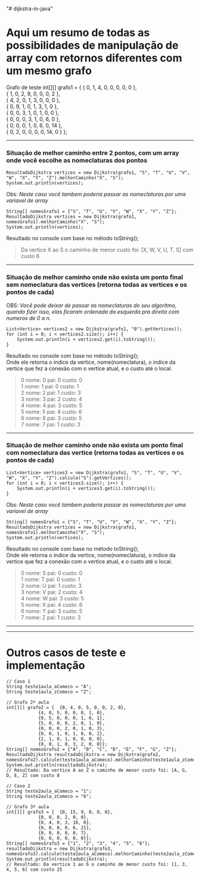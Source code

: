 "# dijkstra-in-java" 

# Aqui um resumo de todas as possibilidades de manipulação de array com retornos diferentes com um mesmo grafo

Grafo de teste
int[][] grafo1 = { { 0, 1, 4, 0, 0, 0, 0, 0 },   
                   { 1, 0, 2, 9, 0, 0, 0, 2 },  
                   { 4, 2, 0, 1, 3, 0, 0, 0 },  
                   { 0, 9, 1, 0, 1, 3, 1, 0 },  
                   { 0, 0, 3, 1, 0, 1, 0, 0 },  
                   { 0, 0, 0, 3, 1, 0, 6, 0 },  
                   { 0, 0, 0, 1, 0, 6, 0, 14 },  
                   { 0, 2, 0, 0, 0, 0, 14, 0 } };
		 
---
    
### Situação de melhor caminho entre 2 pontos, com um array onde você escolhe as nomeclaturas dos pontos

```
ResultadoDijkstra vertices = new Dijkstra(grafo1, "S", "T", "U", "V", "W", "X", "Y", "Z").melhorCaminho("X", "S");
System.out.println(vertices);
```

Obs: *Neste caso você tambem poderia passar as nomeclaturas por uma variavel de array*
```
String[] nomesGrafo1 = {"S", "T", "U", "V", "W", "X", "Y", "Z"};
ResultadoDijkstra vertices = new Dijkstra(grafo1, nomesGrafo1).melhorCaminho("X", "S");
System.out.println(vertices);
```

Resultado no console com base no método toString();

> Da vertice X ao S o caminho de menor custo foi: [X, W, V, U, T, S] com custo 6

---

### Situação de melhor caminho onde não exista um ponto final **sem nomeclatura** das vertices (retorna todas as vertices e os pontos de cada)

OBS: *Você pode deixar de passar as nomeclaturas do seu algoritmo, quando fizer isso, elas ficaram ordenada da esquerda pra direita com numeros de 0 a n*.

```
List<Vertice> vertices2 = new Dijkstra(grafo1, "0").getVertices();
for (int i = 0; i < vertices2.size(); i++) {
    System.out.println(i + vertices2.get(i).toString());
}
```

Resultado no console com base no método toString();  
Onde ele retorna o indice da vertice, nome(nomeclatura), o indice da vertice que fez a conexão com o vertice atual, e o custo até o local.

> 0		 nome: 0 		 pai: 0		 custo: 0  
> 1		 nome: 1 		 pai: 0		 custo: 1  
> 2		 nome: 2 		 pai: 1		 custo: 3  
> 3		 nome: 3 		 pai: 2		 custo: 4  
> 4		 nome: 4 		 pai: 3		 custo: 5  
> 5		 nome: 5 		 pai: 4		 custo: 6  
> 6		 nome: 6 		 pai: 3		 custo: 5  
> 7		 nome: 7 		 pai: 1		 custo: 3

---

### Situação de melhor caminho onde não exista um ponto final **com nomeclatura** das vertice (retorna todas as vertices e os pontos de cada)

```
List<Vertice> vertices3 = new Dijkstra(grafo1, "S", "T", "U", "V", "W", "X", "Y", "Z").calcule("S").getVertices();
for (int i = 0; i < vertices3.size(); i++) {
    System.out.println(i + vertices3.get(i).toString());
}
```

Obs: *Neste caso você tambem poderia passar as nomeclaturas por uma variavel de array*
```
String[] nomesGrafo1 = {"S", "T", "U", "V", "W", "X", "Y", "Z"};
ResultadoDijkstra vertices = new Dijkstra(grafo1, nomesGrafo1).melhorCaminho("X", "S");
System.out.println(vertices);
```

Resultado no console com base no método toString();  
Onde ele retorna o indice da vertice, nome(nomeclatura), o indice da vertice que fez a conexão com o vertice atual, e o custo até o local.

> 0		 nome: S 		 pai: 0		 custo: 0  
> 1		 nome: T 		 pai: 0		 custo: 1  
> 2		 nome: U 		 pai: 1		 custo: 3  
> 3		 nome: V 		 pai: 2		 custo: 4  
> 4		 nome: W 		 pai: 3		 custo: 5  
> 5		 nome: X 		 pai: 4		 custo: 6  
> 6		 nome: Y 		 pai: 3		 custo: 5  
> 7		 nome: Z 		 pai: 1		 custo: 3


---  
---  
# Outros casos de teste e implementação

```
// Caso 1
String teste1aula_aComeco = "A";		
String teste1aula_zComeco = "Z";

// Grafo 2º aula
int[][] grafo2 = {	{0, 4, 0, 5, 0, 0, 2, 0},
			{4, 0, 5, 0, 0, 0, 1, 0},
			{0, 5, 0, 0, 0, 1, 0, 1},
			{5, 0, 0, 0, 2, 0, 1, 0},
			{0, 0, 0, 2, 0, 1, 0, 3},
			{0, 0, 1, 0, 1, 0, 0, 2},
			{2, 1, 0, 1, 0, 0, 0, 0},
			{0, 0, 1, 0, 3, 2, 0, 0}};
String[] nomesGrafo2 = {"A", "B", "C", "D", "E", "F", "G", "Z"};
ResultadoDijkstra resultadoDijkstra = new Dijkstra(grafo2, nomesGrafo2).calcule(teste1aula_aComeco).melhorCaminho(teste1aula_zComeco);
System.out.println(resultadoDijkstra);
// Resultado: Da vertice A ao Z o caminho de menor custo foi: [A, G, D, E, Z] com custo 8

// Caso 2
String teste2aula_aComeco = "1";		
String teste2aula_zComeco = "6";

// Grafo 3º aula
int[][] grafo3 = {	{0, 15, 9, 0, 0, 0},
			{0, 0, 0, 2, 0, 0},
			{0, 4, 0, 3, 16, 0},
			{0, 0, 0, 0, 6, 21},
			{0, 0, 0, 0, 0, 7},
			{0, 0, 0, 0, 0, 0}};
String[] nomesGrafo3 = {"1", "2", "3", "4", "5", "6"};
resultadoDijkstra = new Dijkstra(grafo3, nomesGrafo3).calcule(teste2aula_aComeco).melhorCaminho(teste2aula_zComeco);
System.out.println(resultadoDijkstra);
// Resultado: Da vertice 1 ao 6 o caminho de menor custo foi: [1, 3, 4, 5, 6] com custo 25
```


